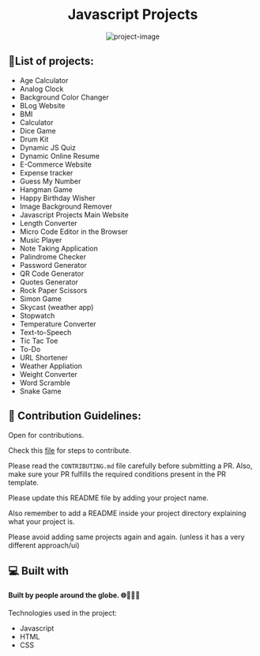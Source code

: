 <h1 align="center" id="title">Javascript Projects</h1>

<p align="center"><img src="https://socialify.git.ci/shrey141102/Javascript-projects/image?description=1&amp;descriptionEditable=A%20collection%20of%20many%20javascript%20projects.%20%0AFeel%20free%20to_%20contribute%2C%20add%20projects%20or%20make%20changes%20to%20it.&amp;font=Source%20Code%20Pro&amp;language=1&amp;name=1&amp;owner=1&amp;pattern=Floating%20Cogs&amp;theme=Auto" alt="project-image"></p>

<h2>🤩List of projects:</h2>

- Age Calculator
- Analog Clock
- Background Color Changer
- BLog Website
- BMI
- Calculator
- Dice Game
- Drum Kit
- Dynamic JS Quiz
- Dynamic Online Resume
- E-Commerce Website
- Expense tracker
- Guess My Number
- Hangman Game
- Happy Birthday Wisher
- Image Background Remover
- Javascript Projects Main Website
- Length Converter
- Micro Code Editor in the Browser
- Music Player  
- Note Taking Application
- Palindrome Checker 
- Password Generator
- QR Code Generator
- Quotes Generator
- Rock Paper Scissors
- Simon Game
- Skycast (weather app)
- Stopwatch
- Temperature Converter
- Text-to-Speech
- Tic Tac Toe
- To-Do
- URL Shortener
- Weather Appliation
- Weight Converter
- Word Scramble
- Snake Game

  
<h2>🍰 Contribution Guidelines:</h2>

Open for contributions.

Check this [file](https://github.com/shrey141102/Javascript-projects/blob/main/CONTRIBUTING.md) for steps to contribute.

Please read the `CONTRIBUTING.md` file carefully before submitting a PR.
Also, make sure your PR fulfills the required conditions present in the PR template.

Please update this README file by adding your project name.

Also remember to add a README inside your project directory explaining what your project is.

Please avoid adding same projects again and again. (unless it has a very different approach/ui)

<h2>💻 Built with</h2>

<h4>Built by people around the globe. 🌐🧑‍🤝‍🧑</h4>

Technologies used in the project:

- Javascript
- HTML
- CSS
